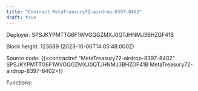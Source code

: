 ```yaml
---
title: "Contract MetaTreasury72-airdrop-8397-8402"
draft: true
---
```

Deployer: SPSJKYPMTTG6F1WVGQGZMXJ0QTJHNMJ3BHZGF41B


 



Block height: 123689 (2023-10-06T14:05:48.000Z)

Source code: {{<contractref "MetaTreasury72-airdrop-8397-8402" SPSJKYPMTTG6F1WVGQGZMXJ0QTJHNMJ3BHZGF41B MetaTreasury72-airdrop-8397-8402>}}

Functions:


